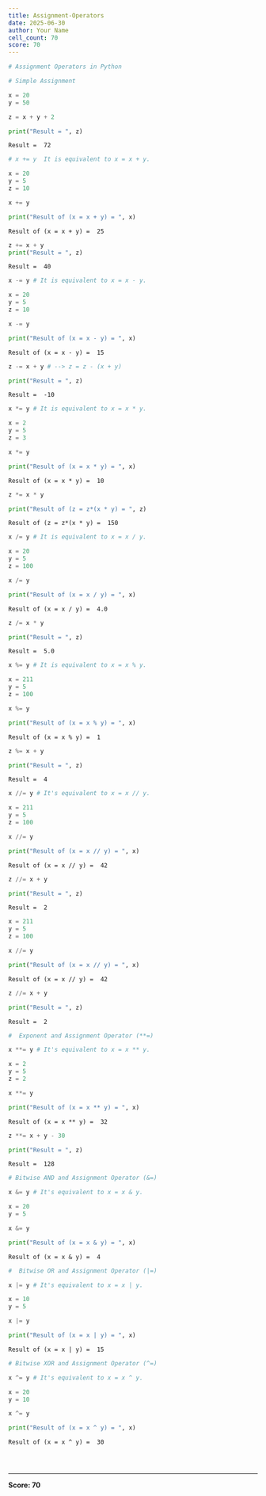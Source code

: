 ```yaml
---
title: Assignment-Operators
date: 2025-06-30
author: Your Name
cell_count: 70
score: 70
---
```


```python
# Assignment Operators in Python
```


```python
# Simple Assignment
```


```python
x = 20
y = 50
```


```python
z = x + y + 2
```


```python
print("Result = ", z)
```

    Result =  72



```python
# x += y  It is equivalent to x = x + y.
```


```python
x = 20
y = 5
z = 10
```


```python
x += y
```


```python
print("Result of (x = x + y) = ", x)
```

    Result of (x = x + y) =  25



```python
z += x + y
print("Result = ", z)
```

    Result =  40



```python
x -= y # It is equivalent to x = x - y.
```


```python
x = 20
y = 5
z = 10
```


```python
x -= y
```


```python
print("Result of (x = x - y) = ", x)

```

    Result of (x = x - y) =  15



```python
z -= x + y # --> z = z - (x + y)
```


```python
print("Result = ", z)
```

    Result =  -10



```python
x *= y # It is equivalent to x = x * y.
```


```python
x = 2
y = 5
z = 3
```


```python
x *= y
```


```python
print("Result of (x = x * y) = ", x)
```

    Result of (x = x * y) =  10



```python
z *= x * y
```


```python
print("Result of (z = z*(x * y) = ", z)
```

    Result of (z = z*(x * y) =  150



```python
x /= y # It is equivalent to x = x / y.
```


```python
x = 20
y = 5
z = 100
```


```python
x /= y
```


```python
print("Result of (x = x / y) = ", x)
```

    Result of (x = x / y) =  4.0



```python
z /= x * y
```


```python
print("Result = ", z)
```

    Result =  5.0



```python
x %= y # It is equivalent to x = x % y.
```


```python
x = 211
y = 5
z = 100
```


```python
x %= y

```


```python
print("Result of (x = x % y) = ", x)
```

    Result of (x = x % y) =  1



```python
z %= x + y
```


```python
print("Result = ", z)
```

    Result =  4



```python
x //= y # It's equivalent to x = x // y.
```


```python
x = 211
y = 5
z = 100
```


```python
x //= y
```


```python
print("Result of (x = x // y) = ", x)
```

    Result of (x = x // y) =  42



```python
z //= x + y
```


```python
print("Result = ", z)
```

    Result =  2



```python
x = 211
y = 5
z = 100
```


```python
x //= y
```


```python
print("Result of (x = x // y) = ", x)
```

    Result of (x = x // y) =  42



```python
z //= x + y
```


```python
print("Result = ", z)
```

    Result =  2



```python
#  Exponent and Assignment Operator (**=)
```


```python
x **= y # It's equivalent to x = x ** y.
```


```python
x = 2
y = 5
z = 2
```


```python
x **= y
```


```python
print("Result of (x = x ** y) = ", x)
```

    Result of (x = x ** y) =  32



```python
z **= x + y - 30
```


```python
print("Result = ", z)
```

    Result =  128



```python
# Bitwise AND and Assignment Operator (&=)
```


```python
x &= y # It's equivalent to x = x & y.
```


```python
x = 20
y = 5
```


```python
x &= y
```


```python
print("Result of (x = x & y) = ", x)
```

    Result of (x = x & y) =  4



```python
#  Bitwise OR and Assignment Operator (|=)
```


```python
x |= y # It's equivalent to x = x | y.
```


```python
x = 10
y = 5
```


```python
x |= y
```


```python
print("Result of (x = x | y) = ", x)
```

    Result of (x = x | y) =  15



```python
# Bitwise XOR and Assignment Operator (^=)
```


```python
x ^= y # It's equivalent to x = x ^ y.
```


```python
x = 20
y = 10
```


```python
x ^= y
```


```python
print("Result of (x = x ^ y) = ", x)
```

    Result of (x = x ^ y) =  30



```python

```


```python

```


```python

```


---
**Score: 70**